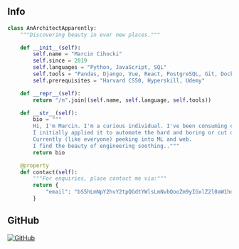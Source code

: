 ## Info
```python
class AnArchitectApparently:
    """Discovering beauty in ever new places."""

    def __init__(self):
        self.name = "Marcin Cihocki"
        self.since = 2019
        self.languages = "Python, JavaScript, SQL"
        self.tools = "Pandas, Django, Vue, React, PostgreSQL, Git, Docker"
        self.prerequisites = "Harvard CS50, Hyperskill, Udemy"

    def __repr__(self):
        return "/n".join((self.name, self.language, self.tools))

    def __str__(self):
        bio = """
        Hi, I'm Marcin. I'm a curious individual. I've been consuming code for a few years.
        I initially applied it to automate the hard and boring or cut design & construction related corners.
        Currently (like everyone) peeking into ML and web. 
        I find the beauty of engineering soothing.."""
        return bio

    @property
    def contact(self):
        """For enquiries, plase contact me via:"""
        return {
            "email": "bS5hLmNpY2hvY2tpQGdtYWlsLmNvbQooZm9yIGxlZ2l0aW1hdGUgcHVycG9zZXMgb25seSk="
        }
```

## GitHub

<a href="https://github.com/cinkovic">
  <img align="center" src="https://github-readme-stats.vercel.app/api?username=cinkovic&show_icons=true&line_height=27&count_private=true&theme=radical&hide=contribs" alt="GitHub" />
</a>
